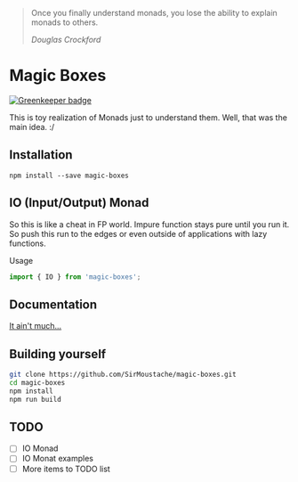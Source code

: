 > Once you finally understand monads, you lose the ability to explain monads to others.
>
> _Douglas Crockford_

# Magic Boxes

[![Greenkeeper badge](https://badges.greenkeeper.io/SirMoustache/magic-boxes.svg)](https://greenkeeper.io/)

This is toy realization of Monads just to understand them. Well, that was the main idea.  :/

## Installation

`npm install --save magic-boxes`

## IO (Input/Output) Monad

So this is like a cheat in FP world. Impure function stays pure until you run it. So push this run to the edges or even outside of applications with lazy functions.

Usage 

```javaScript
import { IO } from 'magic-boxes';
```

## Documentation
[It ain't much...](docs)

## Building yourself

```bash
git clone https://github.com/SirMoustache/magic-boxes.git
cd magic-boxes
npm install
npm run build
```

## TODO
- [ ] IO Monad
- [ ] IO Monat examples
- [ ] More items to TODO list
